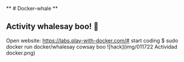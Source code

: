 ** # Docker-whale **
## Activity whalesay boo! 🐳
Open website: https://labs.play-with-docker.com/#
start coding
$ sudo docker run docker/whalesay cowsay boo
![hack](img/011722 Actividad docker.png)
